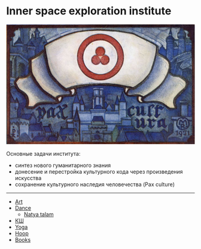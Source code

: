 # Inner space exploration institute

![Banner of Peace](900_pax_culture.jpg)

Основные задачи института:

* синтез нового гуманитарного знания
* донесение и перестройка культурного кода через произведения искусства
* сохранение культурного наследия человечества (Pax culture)

---

* [Art](/art)
* [Dance](/dance)
  * [Natya talam](/nt)
* [КШ](/ksh)
* [Yoga](/yoga)
* [Hoop](/hoop)
* [Books](/books)
